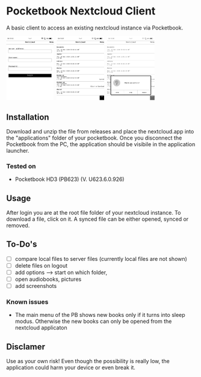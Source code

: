 # Pocketbook Nextcloud Client
A basic client to access an existing nextcloud instance via Pocketbook. 

<img src="/screenshots/loginScreen.bmp" width="25%" height="25%">&nbsp;&nbsp;<img src="/screenshots/startScreen.bmp" width="25%" height="25%">&nbsp;&nbsp;<img src="/screenshots/fileDialog.bmp" width="25%" height="25%">

## Installation
Download and unzip the file from releases and place the nextcloud.app into the "applications" folder of your pocketbook. Once you disconnect the Pocketbook from the PC, the application should be visibile in the application launcher.

### Tested on
* Pocketbook HD3 (PB623) (V. U623.6.0.926)

## Usage
After login you are at the root file folder of your nextcloud instance.
To download a file, click on it. A synced file can be either opened, synced or removed.

##  To-Do's
* [ ] compare local files to server files (currently local files are not shown)
* [ ] delete files on logout
* [ ] add options --> start on which folder, 
* [ ] open audiobooks, pictures
* [ ] add screenshots

### Known issues
* The main menu of the PB shows new books only if it turns into sleep modus. Otherwise the new books can only be opened from the nextcloud applicaton

## Disclamer

Use as your own risk! 
Even though the possibility is really low, the application could harm your device or even break it.
